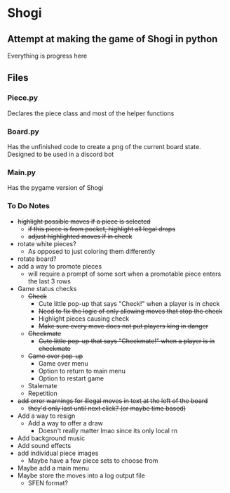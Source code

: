 # Shogi

## Attempt at making the game of Shogi in python

Everything is progress here


## Files

### Piece.py

Declares the piece class and most of the helper functions

### Board.py

Has the unfinished code to create a png of the current board state. Designed to be used in a discord bot 

### Main.py

Has the pygame version of Shogi



### To Do Notes

- ~~highlight possible moves if a piece is selected~~
  - ~~if this piece is from pocket, highlight all legal drops~~
  - ~~adjust highlighted moves if in check~~
- rotate white pieces?
  - As opposed to just coloring them differently 
- rotate board?
- add a way to promote pieces
  - will require a prompt of some sort when a promotable piece enters the last 3 rows
- Game status checks
  - ~~Check~~
    - Cute little pop-up that says "Check!" when a player is in check
    - ~~Need to fix the logic of only allowing moves that stop the check~~
    - Highlight pieces causing check
    - ~~Make sure every move does not put players king in danger~~
  - ~~Checkmate~~
    - ~~Cute little pop-up that says "Checkmate!" when a player is in checkmate~~
  - ~~Game over pop-up~~
    - Game over menu
    - Option to return to main menu
    - Option to restart game
  - Stalemate
  - Repetition
- ~~add error warnings for illegal moves in text at the left of the board~~
  - ~~they'd only last until next click? (or maybe time based)~~
- Add a way to resign
  - Add a way to offer a draw 
    - Doesn't really matter lmao since its only local rn
- Add background music
- Add sound effects
- add individual piece images
  - Maybe have a few piece sets to choose from
- Maybe add a main menu
- Maybe store the moves into a log output file
  - SFEN format?
